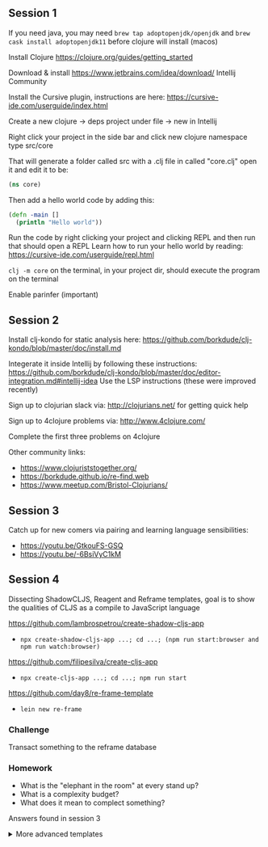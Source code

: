 

## Session 1 

If you need java, you may need `brew tap adoptopenjdk/openjdk` and `brew cask install adoptopenjdk11` before clojure will install (macos)

Install Clojure https://clojure.org/guides/getting_started

Download & install https://www.jetbrains.com/idea/download/ Intellij Community

Install the Cursive plugin, instructions are here: https://cursive-ide.com/userguide/index.html

Create a new clojure -> deps project under file -> new in Intellij

Right click your project in the side bar and click new clojure namespace type src/core

That will generate a folder called src with a .clj file in called "core.clj" 
open it and edit it to be:
```clj
(ns core)
```

Then add a hello world code by adding this:
```clj
(defn -main []
  (println "Hello world"))
```

Run the code by right clicking your project and clicking REPL and then run that should open a REPL
Learn how to run your hello world by reading: https://cursive-ide.com/userguide/repl.html

`clj -m core` on the terminal, in your project dir, should execute the program on the terminal

Enable parinfer (important)

## Session 2

Install clj-kondo for static analysis here: https://github.com/borkdude/clj-kondo/blob/master/doc/install.md

Integerate it inside Intellij by following these instructions: https://github.com/borkdude/clj-kondo/blob/master/doc/editor-integration.md#intellij-idea Use the LSP instructions (these were improved recently)

Sign up to clojurian slack via: http://clojurians.net/ for getting quick help

Sign up to 4clojure problems via: http://www.4clojure.com/

Complete the first three problems on 4clojure

Other community links:
- https://www.clojuriststogether.org/
- https://borkdude.github.io/re-find.web
- https://www.meetup.com/Bristol-Clojurians/

## Session 3

Catch up for new comers via pairing and learning language sensibilities:

- https://youtu.be/GtkouFS-GSQ
- https://youtu.be/-6BsiVyC1kM

## Session 4 
Dissecting ShadowCLJS, Reagent and Reframe templates, goal is to show the qualities of CLJS as a compile to JavaScript language

https://github.com/lambrospetrou/create-shadow-cljs-app
- `npx create-shadow-cljs-app ...; cd ...; (npm run start:browser and npm run watch:browser) `

https://github.com/filipesilva/create-cljs-app
- `npx create-cljs-app ...; cd ...; npm run start`

https://github.com/day8/re-frame-template
- `lein new re-frame` 

### Challenge 
Transact something to the reframe database

### Homework
- What is the "elephant in the room" at every stand up?
- What is a complexity budget?
- What does it mean to complect something?

Answers found in session 3

<details>
  <summary>More advanced templates</summary>
  
  http://www.luminusweb.net/docs/profiles.html#clojurescript
  - `lein new luminus ... +cljs`

  https://github.com/fulcrologic/fulcro-template
  - `git clone ...`

  https://github.com/fulcrologic/fulcro-native-template
  - `git clone ...`
</details>
